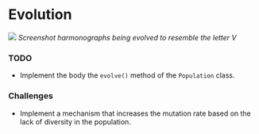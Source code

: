 # Evolution

![](../images/automatic-evolution.gif)
*Screenshot harmonographs being evolved to resemble the letter V*

### TODO

- Implement the body the `evolve()` method of the `Population` class.

### Challenges

- Implement a mechanism that increases the mutation rate based on the lack of diversity in the population.